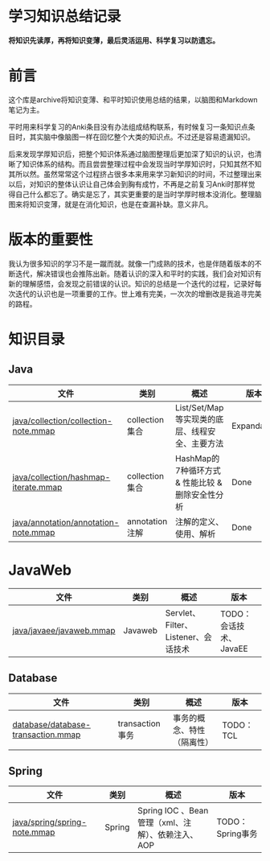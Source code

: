# 学习知识总结记录

**将知识先读厚，再将知识变薄，最后灵活运用、科学复习以防遗忘。**

# 前言

这个库是archive将知识变薄、和平时知识使用总结的结果，以脑图和Markdown笔记为主。

平时用来科学复习的Anki条目没有办法组成结构联系，有时候复习一条知识点条目时，其实脑中像脑图一样在回忆整个大类的知识点。不过还是容易遗漏知识。

后来发现学厚知识后，把整个知识体系通过脑图整理后更加深了知识的认识，也清晰了知识体系的结构。而且尝尝整理过程中会发现当时学厚知识时，只知其然不知其所以然。虽然常常这个过程挤占很多本来用来学习新知识的时间，不过整理出来以后，对知识的整体认识让自己体会到胸有成竹，不再是之前复习Anki时那样觉得自己什么都忘了。确实是忘了，其实更重要的是当时学厚时根本没消化。整理脑图来将知识变薄，就是在消化知识，也是在查漏补缺。意义非凡。

# 版本的重要性

我认为很多知识的学习不是一蹴而就。就像一门成熟的技术，也是伴随着版本的不断迭代，解决错误也会推陈出新。随着认识的深入和平时的实践，我们会对知识有新的理解感悟，会发现之前错误的认识。知识的总结是一个迭代的过程，记录好每次迭代的认识也是一项重要的工作。世上难有完美，一次次的增删改是我追寻完美的路程。

# 知识目录

## Java

| 文件                                                         | 类别           | 概述                                             | 版本       |
| ------------------------------------------------------------ | -------------- | ------------------------------------------------ | ---------- |
| [java/collection/collection-note.mmap](java/collection/collection-note.mmap) | collection集合 | List/Set/Map等实现类的底层、线程安全、主要方法   | Expandable |
| [java/collection/hashmap-iterate.mmap](java/collection/hashmap-iterate.mmap) | collection集合 | HashMap的7种循环方式 & 性能比较 & 删除安全性分析 | Done       |
| [java/annotation/annotation-note.mmap](java/annotation/annotation-note.mmap) | annotation注解 | 注解的定义、使用、解析                           | Done       |

# JavaWeb

| 文件                                                 | 类别    | 概述                                | 版本                   |
| ---------------------------------------------------- | ------- | ----------------------------------- | ---------------------- |
| [java/javaee/javaweb.mmap](java/javaee/javaweb.mmap) | Javaweb | Servlet、Filter、Listener、会话技术 | TODO：会话技术、JavaEE |

## Database

| 文件                                                         | 类别            | 概述                       | 版本      |
| ------------------------------------------------------------ | --------------- | -------------------------- | --------- |
| [database/database-transaction.mmap](database/database-transaction.mmap) | transaction事务 | 事务的概念、特性（隔离性） | TODO：TCL |

## Spring

| 文件                                                         | 类别   | 概述                                              | 版本             |
| ------------------------------------------------------------ | ------ | ------------------------------------------------- | ---------------- |
| [java/spring/spring-note.mmap](java/spring/spring-note.mmap) | Spring | Spring IOC 、Bean管理（xml、注解）、依赖注入、AOP | TODO：Spring事务 |

